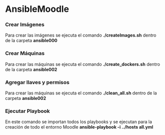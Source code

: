 # AnsibleMoodle

### Crear Imágenes
Para crear las imágenes se ejecuta el comando **./createImages.sh** dentro de la carpeta **ansible000** 

### Crear Máquinas
Para crear las máquinas se ejecuta el comando **./create_dockers.sh** dentro de la carpeta **ansible002**

### Agregar llaves y permisos
Para crear las máquinas se ejecuta el comando **./clean_all.sh** dentro de la carpeta **ansible002**

### Ejecutar Playbook
En este comando se importan todos los playbooks y se ejecutan para la creación de todo el entorno Moodle
**ansible-playbook -i ../hosts all.yml**

